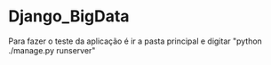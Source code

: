 # Django_BigData
Para fazer o teste da aplicação é ir a pasta principal e digitar "python ./manage.py runserver"
